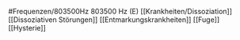 #Frequenzen/803500Hz
803500 Hz (E)
[[Krankheiten/Dissoziation]]
[[Dissoziativen Störungen]]
[[Entmarkungskrankheiten]]
[[Fuge]]
[[Hysterie]]